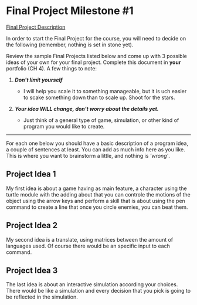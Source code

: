 # Final Project Milestone #1

[Final Project Description](https://docs.google.com/document/d/1j3zgypVjPjzXl4pL1_Wpjvp3GLCW9zcFydkwUjNfNUA/edit?usp=sharing)

In order to start the Final Project for the course, you will need to decide on the following (remember, nothing is set in stone yet).

Review the sample Final Projects listed below and come up with 3 possible ideas of your own for your final project. Complete this document in **your** portfolio (CH 4). A few things to note:

1. ***Don't limit yourself***
    * I will help you scale it to something manageable, but it is  uch easier to scake something down than to scale up. Shoot for the stars.

2. ***Your idea WILL change, don't worry about the details yet.***
    * Just think of a general type of game, simulation, or other kind of program you would like to create.

***

For each one below you should have a basic description of a program idea, a couple of sentences at least. You can add as much info here as you like. This is where you want to brainstorm a little, and nothing is *'wrong'*.

## Project Idea 1

My first idea is about a game having as main feature, a character using the turtle module with the adding about that you can controle the motions of the object using the arrow keys and perform a skill that is about using the pen command to create a line that once you circle enemies, you can beat them.

## Project Idea 2

My second idea is a translate, using matrices between the amount of languages used. Of course there would be an specific input to each command.

## Project Idea 3

The last idea is about an interactive simulation according your choices. There would be like a simulation and every decision that you pick is going to be reflected in the simulation. 
